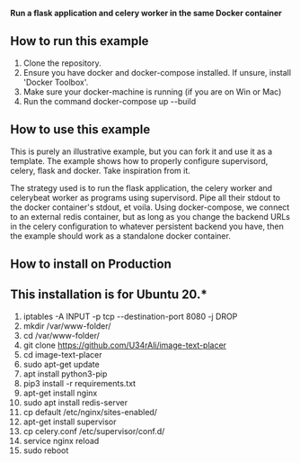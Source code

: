 **Run a flask application and celery worker in the same Docker container**

## How to run this example
1. Clone the repository.
2. Ensure you have docker and docker-compose installed. If unsure, install 'Docker Toolbox'.
3. Make sure your docker-machine is running (if you are on Win or Mac)
4. Run the command docker-compose up --build

## How to use this example
This is purely an illustrative example, but you can fork it and use it as a template. The example shows how to properly configure supervisord, celery, flask and docker. Take inspiration from it.

The strategy used is to run the flask application, the celery worker and celerybeat worker as programs using supervisord. Pipe all their stdout to the docker container's stdout, et voila. Using docker-compose, we connect to an external redis container, but as long as you change the backend URLs in the celery configuration to whatever persistent backend you have, then the example should work as a standalone docker container.

## How to install on Production
## This installation is for Ubuntu 20.*
1. iptables -A INPUT -p tcp --destination-port 8080 -j DROP
2. mkdir /var/www-folder/
3. cd /var/www-folder/
4. git clone https://github.com/U34rAli/image-text-placer
5. cd image-text-placer
6. sudo apt-get update
7. apt install python3-pip
8. pip3 install -r requirements.txt
9. apt-get install nginx
10. sudo apt install redis-server
11. cp default /etc/nginx/sites-enabled/
12. apt-get install supervisor
13. cp celery.conf /etc/supervisor/conf.d/
14. service nginx reload
15. sudo reboot